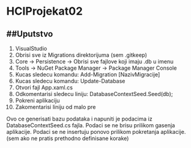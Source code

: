 # HCIProjekat02


##Uputstvo
---
1. VisualStudio
2. Obrisi sve iz Migrations direktorijuma (sem .gitkeep)
3. Core -> Persistence -> Obrisi sve fajlove koji imaju .db u imenu
4. Tools -> NuGet Package Manager -> Package Manager Console
5. Kucas sledecu komandu: Add-Migration [NazivMigracije]
6. Kucas sledecu komandu: Update-Database
7. Otvori fajl App.xaml.cs
8. Odkomentarisi sledecu liniju: DatabaseContextSeed.Seed(db);
9. Pokreni aplikaciju
10. Zakomentarisi liniju od malo pre

Ovo ce generisati bazu podataka i napuniti je podacima iz DatabaseContextSeed.cs fajla.
Podaci se ne brisu prilikom gasenja aplikacije.
Podaci se ne insertuju ponovo prilikom pokretanja aplikacije. (sem ako ne pratis prethodno definisane korake)
